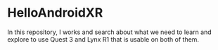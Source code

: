 # HelloAndroidXR
In this repository, I works and search about what we need to learn and explore to use Quest 3 and Lynx R1 that is usable on both of them.
